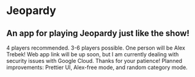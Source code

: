# Jeopardy
## An app for playing Jeopardy just like the show!
4 players recommended. 3-6 players possible. One person will be Alex Trebek!
Web app link will be up soon, but I am currently dealing with security issues with Google Cloud. 
Thanks for your patience!
Planned improvements: Prettier UI, Alex-free mode, and random category mode.
